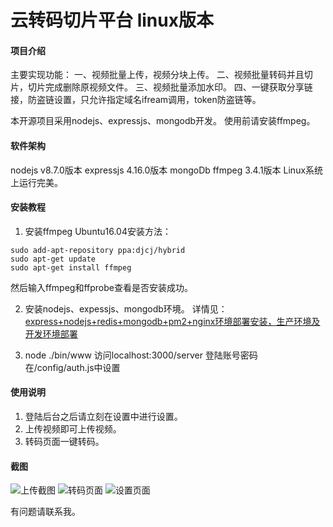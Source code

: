 # 云转码切片平台 linux版本

#### 项目介绍
主要实现功能：
一、视频批量上传，视频分块上传。
二、视频批量转码并且切片，切片完成删除原视频文件。
三、视频批量添加水印。
四、一键获取分享链接，防盗链设置，只允许指定域名ifream调用，token防盗链等。

本开源项目采用nodejs、expressjs、mongodb开发。
使用前请安装ffmpeg。

#### 软件架构
nodejs v8.7.0版本
expressjs 4.16.0版本
mongoDb
ffmpeg 3.4.1版本
Linux系统上运行完美。

#### 安装教程

1. 安装ffmpeg
Ubuntu16.04安装方法：

```
sudo add-apt-repository ppa:djcj/hybrid
sudo apt-get update  
sudo apt-get install ffmpeg  
```
然后输入ffmpeg和ffprobe查看是否安装成功。

2. 安装nodejs、expessjs、mongodb环境。
详情见：[express+nodejs+redis+mongodb+pm2+nginx环境部署安装，生产环境及开发环境部署](http://blog.sina.com.cn/s/blog_13e807ed00102wlxo.html)

3. node ./bin/www
访问localhost:3000/server
登陆账号密码在/config/auth.js中设置

#### 使用说明

1. 登陆后台之后请立刻在设置中进行设置。
2. 上传视频即可上传视频。
3. 转码页面一键转码。

#### 截图
![上传截图](https://gitee.com/uploads/images/2018/0606/185630_b769b67c_145248.jpeg "屏幕快照 2018-06-06 下午6.55.28.jpg")
![转码页面](https://gitee.com/uploads/images/2018/0606/185709_88123554_145248.jpeg "屏幕快照 2018-06-06 下午6.55.37.jpg")
![设置页面](https://gitee.com/uploads/images/2018/0606/185721_9fa0c0c5_145248.jpeg "屏幕快照 2018-06-06 下午6.55.56.jpg")

有问题请联系我。
